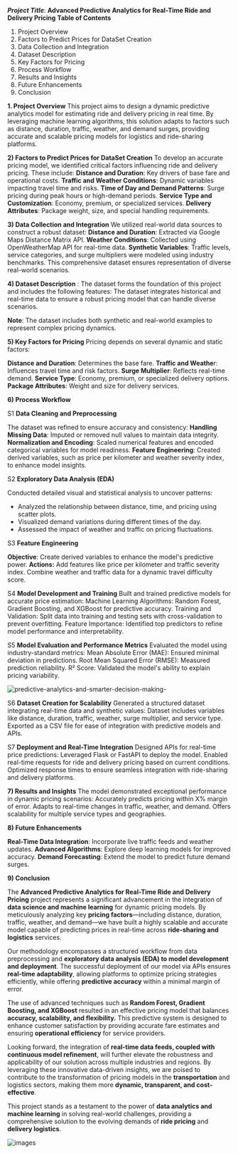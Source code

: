 
***Project Title***: **Advanced Predictive Analytics for Real-Time Ride and Delivery Pricing**
**Table of Contents**
1) Project Overview
2) Factors to Predict Prices for DataSet Creation
3)  Data Collection and Integration
4) Dataset Description
5) Key Factors for Pricing
6) Process Workflow
7) Results and Insights
8) Future Enhancements
9) Conclusion

**1. Project Overview**
This project aims to design a dynamic predictive analytics model for estimating ride and delivery pricing in real time. By leveraging machine learning algorithms, this solution adapts to factors such as distance, duration, traffic, weather, and demand surges, providing accurate and scalable pricing models for logistics and ride-sharing platforms.

**2) Factors to Predict Prices for DataSet Creation**
To develop an accurate pricing model, we identified critical factors influencing ride and delivery pricing. These include:
**Distance and Duration**: Key drivers of base fare and operational costs.
**Traffic and Weather Conditions**: Dynamic variables impacting travel time and risks.
**Time of Day and Demand Patterns**: Surge pricing during peak hours or high-demand periods.
**Service Type and Customization**: Economy, premium, or specialized services.
**Delivery Attributes**: Package weight, size, and special handling requirements.

**3) Data Collection and Integration**
We utilized real-world data sources to construct a robust dataset:
**Distance and Duration**: Extracted via Google Maps Distance Matrix API.
**Weather Conditions**: Collected using OpenWeatherMap API for real-time data.
**Synthetic Variables**: Traffic levels, service categories, and surge multipliers were modeled using industry benchmarks.
This comprehensive dataset ensures representation of diverse real-world scenarios.

**4) Dataset Description** :
The dataset forms the foundation of this project and includes the following features:
The dataset integrates historical and real-time data to ensure a robust pricing model that can handle diverse scenarios.

**Note**: The dataset includes both synthetic and real-world examples to represent complex pricing dynamics.

**5) Key Factors for Pricing**
Pricing depends on several dynamic and static factors:

**Distance and Duration**: Determines the base fare.
**Traffic and Weathe**r: Influences travel time and risk factors.
**Surge Multiplier**: Reflects real-time demand.
**Service Type**: Economy, premium, or specialized delivery options.
**Package Attributes**: Weight and size for delivery services.

**6) Process Workflow**

S1 **Data Cleaning and Preprocessing**

The dataset was refined to ensure accuracy and consistency:
**Handling Missing Data**: Imputed or removed null values to maintain data integrity.
**Normalization and Encoding**: Scaled numerical features and encoded categorical variables for model readiness.
**Feature Engineering**: Created derived variables, such as price per kilometer and weather severity index, to enhance model insights.

S2 **Exploratory Data Analysis (EDA)**

Conducted detailed visual and statistical analysis to uncover patterns:
* Analyzed the relationship between distance, time, and pricing using scatter plots.
* Visualized demand variations during different times of the day.
* Assessed the impact of weather and traffic on pricing fluctuations.
  
S3 **Feature Engineering**

**Objective**: Create derived variables to enhance the model's predictive power.
**Actions:**
Add features like price per kilometer and traffic severity index.
Combine weather and traffic data for a dynamic travel difficulty score.

S4 **Model Development and Training**
Built and trained predictive models for accurate price estimation:
Machine Learning Algorithms: Random Forest, Gradient Boosting, and XGBoost for predictive accuracy.
Training and Validation: Split data into training and testing sets with cross-validation to prevent overfitting.
Feature Importance: Identified top predictors to refine model performance and interpretability.

S5 **Model Evaluation and Performance Metrics**
Evaluated the model using industry-standard metrics:
Mean Absolute Error (MAE): Ensured minimal deviation in predictions.
Root Mean Squared Error (RMSE): Measured prediction reliability.
R² Score: Validated the model's ability to explain pricing variability.

![predictive-analytics-and-smarter-decision-making-](https://github.com/user-attachments/assets/643c9f68-58c4-490d-a8d4-7894db405042)


S6 **Dataset Creation for Scalability**
Generated a structured dataset integrating real-time data and synthetic values:
Dataset includes variables like distance, duration, traffic, weather, surge multiplier, and service type.
Exported as a CSV file for ease of integration with predictive models and APIs.

S7 **Deployment and Real-Time Integration**
Designed APIs for real-time price predictions:
Leveraged Flask or FastAPI to deploy the model.
Enabled real-time requests for ride and delivery pricing based on current conditions.
Optimized response times to ensure seamless integration with ride-sharing and delivery platforms.

**7) Results and Insights**
The model demonstrated exceptional performance in dynamic pricing scenarios:
Accurately predicts pricing within X% margin of error.
Adapts to real-time changes in traffic, weather, and demand.
Offers scalability for multiple service types and geographies.

**8) Future Enhancements**

**Real-Time Data Integration**: Incorporate live traffic feeds and weather updates.
**Advanced Algorithms**: Explore deep learning models for improved accuracy.
**Demand Forecasting**: Extend the model to predict future demand surges.

**9) Conclusion**

The **Advanced Predictive Analytics for Real-Time Ride and Delivery Pricing** project represents a significant advancement in the integration of **data science and machine learning** for dynamic pricing models. By meticulously analyzing key **pricing factors**—including distance, duration, traffic, weather, and demand—we have built a highly scalable and accurate model capable of predicting prices in real-time across **ride-sharing and logistics** services.

Our methodology encompasses a structured workflow from data preprocessing and **exploratory data analysis (EDA) to model development and deployment**. The successful deployment of our model via APIs ensures **real-time adaptability**, allowing platforms to optimize pricing strategies efficiently, while offering **predictive accuracy** within a minimal margin of error.

The use of advanced techniques such as **Random Forest, Gradient Boosting, and XGBoost** resulted in an effective pricing model that balances **accuracy, scalability, and flexibility.** This predictive system is designed to enhance customer satisfaction by providing accurate fare estimates and ensuring **operational efficiency** for service providers.

Looking forward, the integration of **real-time data feeds, coupled with continuous model refinement**, will further elevate the robustness and applicability of our solution across multiple industries and regions. By leveraging these innovative data-driven insights, we are poised to contribute to the transformation of pricing models in the **transportation** and logistics sectors, making them more **dynamic, transparent, and cost-effective**.

This project stands as a testament to the power of **data analytics and machine learning** in solving real-world challenges, providing a comprehensive solution to the evolving demands of **ride pricing** and **delivery logistics**.

![images](https://github.com/user-attachments/assets/e84d04c1-dc9c-4cc9-971b-4fd8712791df)






